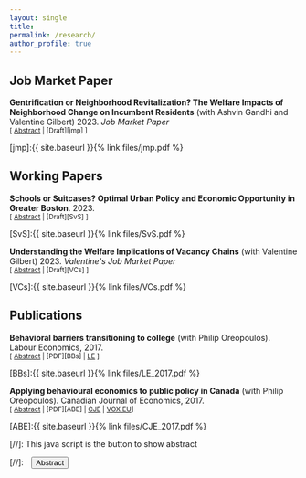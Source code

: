 ```yaml
---
layout: single
title: 
permalink: /research/
author_profile: true
---
```


## Job Market Paper

**Gentrification or Neighborhood Revitalization? The Welfare Impacts of Neighborhood Change on Incumbent Residents** (with Ashvin Gandhi and Valentine Gilbert) 2023. *Job Market Paper*<br/> <small>[ <a href="#/" onclick="visib('jmp')">Abstract</a> | [Draft][jmp] ]</small>

<div id="jmp" style="display: none; text-align: justify; line-height: 1.2" ><small>
Coming soon.
</small><br><br/></div>

[jmp]:{{ site.baseurl }}{% link files/jmp.pdf %}

## Working Papers

**Schools or Suitcases? Optimal Urban Policy and Economic Opportunity in Greater Boston**. 2023. <br/> <small>[ <a href="#/" onclick="visib('SvS')">Abstract</a> | [Draft][SvS] ]</small>

<div id="SvS" style="display: none; text-align: justify; line-height: 1.2" ><small>
Coming soon.
</small><br><br/></div>

[SvS]:{{ site.baseurl }}{% link files/SvS.pdf %}

**Understanding the Welfare Implications of Vacancy Chains** (with Valentine Gilbert) 2023. *Valentine's Job Market Paper* <br/> <small>[ <a href="#/" onclick="visib('VCs')">Abstract</a> | [Draft][VCs] ]</small>

<div id="VCs" style="display: none; text-align: justify; line-height: 1.2" ><small>
Coming soon. 
</small><br><br/></div>

[VCs]:{{ site.baseurl }}{% link files/VCs.pdf %}

## Publications

**Behavioral barriers transitioning to college**  (with Philip Oreopoulos). Labour Economics, 2017. <br/>
<small>[ <a href="#/" onclick="visib('BBs')">Abstract</a> | [PDF][BBs] | [LE][BBs_LE] ]</small>

<div id="BBs" style="display: none; text-align: justify; line-height: 1.2" ><small>
This paper presents a review of mostly experimental evidence demonstrating the potential usefulness of simplifying the college admission and enrollment process. Seemingly small differences in the process of students transitioning to college often determine whether some matriculate or not. Behavioral models that imply the possibility of sub-optimal long-run outcomes may be needed to better explain these results. We argue that the model which fits the results best is one where some students are inattentive to their college possibilities and therefore let opportunity slip by. Making the process to get to college easier and more salient helps offset this inattentiveness and prevents some exiting high school from falling through the cracks.
</small><br><br/></div>

[BBs]:{{ site.baseurl }}{% link files/LE_2017.pdf %}

[BBs_LE]: https://www.sciencedirect.com/science/article/pii/S0927537117300556

**Applying behavioural economics to public policy in Canada**  (with Philip Oreopoulos). Canadian Journal of Economics, 2017. <br/>
<small>[ <a href="#/" onclick="visib('ABE')">Abstract</a> | [PDF][ABE] | [CJE][ABE_CJE] | [VOX EU][ABE_VOX]]</small>

<div id="ABE" style="display: none; text-align: justify; line-height: 1.2" ><small>
Behavioural economics incorporates ideas from psychology, sociology and neuroscience to better predict how individuals make long-term decisions. Often the ideas adopted include present or inattention bias, both potentially leading to suboptimal outcomes. But these models also point to opportunities for effective, low-cost government policies that can have meaningful positive effects on people's long-term well-being. The last decade has been marked by a growing interest from governments the world over in using behavioural economics to inform policy decisions. This is true of Canada as well. In this paper we discuss the increasingly important role behavioural economics plays in Canadian public policy. We first contextualize government policies that have incorporated insights from behavioural economics by outlining a collection of models of intertemporal choice. We then present examples of public policy initiatives that are based upon findings in the field, placing particular emphasis on Canadian initiatives. We also document future opportunities, challenges and limitations.
</small><br><br/></div>

[ABE]:{{ site.baseurl }}{% link files/CJE_2017.pdf %}

[ABE_CJE]: https://onlinelibrary.wiley.com/doi/abs/10.1111/caje.12272

[ABE_VOX]: https://cepr.org/voxeu/columns/when-behavioural-economics-meets-randomised-control-trials-examples-canadian-public

[//]: This java script is the button to show abstract
<script>
 function visib(id) {
  var x = document.getElementById(id);
  if (x.style.display === "block") {
    x.style.display = "none";
  } else {
    x.style.display = "block";
  }
}
</script>

[//]:&emsp;<button onclick="visib('polariz')" class="btn btn--inverse btn--small">Abstract</button>
